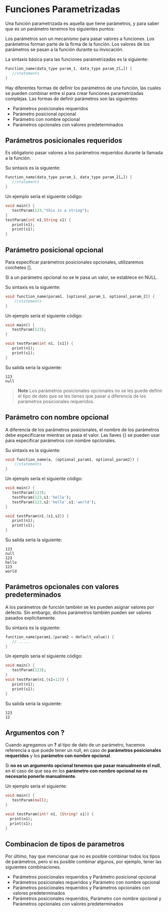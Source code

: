 # Funciones Parametrizadas

Una función parametrizada es aquella que tiene parámetros, y para saber que es un parámetro tenemos los siguientes puntos:

Los parámetros son un mecanismo para pasar valores a funciones. 
Los parámetros forman parte de la firma de la función. 
Los valores de los parámetros se pasan a la función durante su invocación.

La sintaxis básica para las funciones parametrizadas es la siguiente:

```dart
Function_name(data_type param_1, data_type param_2[…]) { 
   //statements 
}
```

Hay diferentes formas de definir los parámetros de una función, las cuales se pueden combinar entre sí para crear funciones parametrizadas complejas. Las formas de definir parámetros son las siguientes:

* Parámetros posicionales requeridos
* Parámetro posicional opcional
* Parámetro con nombre opcional
* Parámetros opcionales con valores predeterminados

## Parámetros posicionales requeridos

Es obligatorio pasar valores a los parámetros requeridos durante la llamada a la función.

Su sintaxis es la siguiente:

```dart
Function_name(data_type param_1, data_type param_2[…]) { 
   //statements 
}
```

Un ejemplo sería el siguiente código:

```dart
void main() { 
   testParam(123,"this is a string"); 
}  
testParam(int n1,String s1) { 
   print(n1); 
   print(s1); 
} 
```


## Parámetro posicional opcional

Para especificar parámetros posicionales opcionales, utilizaremos corchetes [].

Si a un parámetro opcional no se le pasa un valor, se establece en NULL.

Su sintaxis es la siguiente:

```dart
void function_name(param1, [optional_param_1, optional_param_2]) { 
    //statements
} 
```

Un ejemplo sería el siguiente código:

```dart
void main() { 
   testParam(123); 
}

void testParam(int n1, [s1]) { 
   print(n1); 
   print(s1); 
} 
```

Su salida seria la siguiente:

```terminal
123
null
```

> **Note** Los parámetros posicionales opcionales no se les puede definir el tipo de dato que se les tienes que pasar a diferencia de los parámetros posicionales requeridos.

## Parámetro con nombre opcional

A diferencia de los parámetros posicionales, el nombre de los parámetros debe especificarse mientras se pasa el valor. Las llaves {} se pueden usar para especificar parámetros con nombre opcionales.


Su sintaxis es la siguiente:

```dart
void function_name(a, {optional_param1, optional_param2}) { 
    //statements
} 
```

Un ejemplo sería el siguiente código:

```dart
void main() { 
   testParam(123); 
   testParam(123,s1:'hello'); 
   testParam(123,s2:'hello',s1:'world'); 
}  

void testParam(n1,{s1,s2}) { 
   print(n1); 
   print(s1); 
}  
```

Su salida seria la siguiente:

```terminal
123
null
123
hello
123
world
```

## Parámetros opcionales con valores predeterminados

A los parámetros de función también se les pueden asignar valores por defecto. Sin embargo, dichos parámetros también pueden ser valores pasados ​​explícitamente.

Su sintaxis es la siguiente:

```dart
function_name(param1,{param2 = default_value}) { 
   //...... 
} 
```

Un ejemplo sería el siguiente código:

```dart
void main() { 
   testParam(123); 
}  
void testParam(n1,{s1=12}) { 
   print(n1); 
   print(s1); 
}   
```

Su salida seria la siguiente:

```terminal
123
12
```

## Argumentos con ?

Cuando agregamos un **?** al tipo de dato de un parámetro, hacemos referencia a que puede tener un null, en caso de **parámetros posicionales requeridos** y los **parámetro con nombre opcional**.

Si **no es un argumento opcional tenemos que pasar manualmente el null**, en el caso de que sea en los **parámetro con nombre opcional no es necesario ponerlo manualmente**.



Un ejemplo seria el siguiente:

```dart
void main() { 
   testParam(null); 
}  

void testParam(int? n1, {String? s1}) { 
  print(n1); 
  print(s1);
}   
```

## Combinacion de tipos de parametros

Por último, hay que mencionar que no es posible combinar todos los tipos de parámetros, pero si es posible combinar algunos, por ejemplo, tener las siguientes combinaciones. 

* Parámetros posicionales requeridos y Parámetro posicional opcional
* Parámetros posicionales requeridos y Parámetro con nombre opcional
* Parámetros posicionales requeridos y Parámetros opcionales con valores predeterminados
* Parámetros posicionales requeridos, Parámetro con nombre opcional y Parámetros opcionales con valores predeterminados
